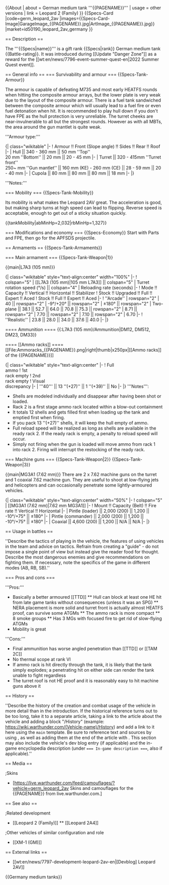 {{About
| about = German medium tank '''{{PAGENAME}}'''
| usage = other versions
| link = Leopard 2 (Family)
}}
{{Specs-Card
|code=germ_leopard_2av
|images={{Specs-Card-Image|GarageImage_{{PAGENAME}}.jpg|ArtImage_{{PAGENAME}}.jpg}}
|market=id50190_leopard_2av_germany
}}

== Description ==
<!-- ''In the description, the first part should be about the history of the creation and combat usage of the vehicle, as well as its key features. In the second part, tell the reader about the ground vehicle in the game. Insert a screenshot of the vehicle, so that if the novice player does not remember the vehicle by name, he will immediately understand what kind of vehicle the article is talking about.'' -->
The '''{{Specs|name}}''' is a gift rank {{Specs|rank}} German medium tank {{Battle-rating}}. It was introduced during [[Update "Danger Zone"]] as a reward for the [[wt:en/news/7796-event-summer-quest-en|2022 Summer Quest event]].

== General info ==
=== Survivability and armour ===
{{Specs-Tank-Armour}}
<!-- ''Describe armour protection. Note the most well protected and key weak areas. Appreciate the layout of modules as well as the number and location of crew members. Is the level of armour protection sufficient, is the placement of modules helpful for survival in combat? If necessary use a visual template to indicate the most secure and weak zones of the armour.'' -->
The armour is capable of defeating M735 and most early HEATFS rounds when hitting the composite armour arrays, but the lower plate is very weak due to the layout of the composite armour. There is a fuel tank sandwiched between the composite armour which will usually lead to a fuel fire or even fuel detonation when hit. It is recommended to play hull down if you don't have FPE as the hull protection is very unreliable. The turret cheeks are near-invulnerable to all but the strongest rounds. However as with all MBTs, the area around the gun mantlet is quite weak.

'''Armour type:'''<!-- The types of armour present on the vehicle and their general locations -->
<!-- Example: * Rolled homogeneous armour (Front, Side, Rear, Hull roof)
* Cast homogeneous armour (Turret, Transmission area) -->

{| class="wikitable"
|-
! Armour !! Front (Slope angle) !! Sides !! Rear !! Roof
|-
| Hull || 340 - 360 mm || 50 mm ''Top'' <br> 20 mm ''Bottom'' || 20 mm || 20 - 45 mm
|-
| Turret || 320 - 415mm ''Turret front'' <br>250~ mm ''Gun mantlet'' || 160 mm (KE) - 260 mm (CE) || 28 - 59 mm || 20 - 40 mm
|-
| Cupola || 80 mm || 80 mm || 80 mm || 18 mm
|-
|}

'''Notes:''' <!-- Any additional notes which the user needs to be aware of -->
<!-- Example: * Suspension wheels are 20 mm thick, tracks are 30 mm thick, and torsion bars are 60 mm thick. -->

=== Mobility ===
{{Specs-Tank-Mobility}}
<!-- ''Write about the mobility of the ground vehicle. Estimate the specific power and manoeuvrability, as well as the maximum speed forwards and backwards.'' -->

Its mobility is what makes the Leopard 2AV great. The acceleration is good, but making sharp turns at high speed can lead to flipping. Reverse speed is acceptable, enough to get out of a sticky situation quickly.

{{tankMobility|abMinHp=2,032|rbMinHp=1,327}}

=== Modifications and economy ===
{{Specs-Economy}}
Start with Parts and FPE, then go for the APFSDS projectile.

== Armaments ==
{{Specs-Tank-Armaments}}

=== Main armament ===
{{Specs-Tank-Weapon|1}}
<!-- ''Give the reader information about the characteristics of the main gun. Assess its effectiveness in a battle based on the reloading speed, ballistics and the power of shells. Do not forget about the flexibility of the fire, that is how quickly the cannon can be aimed at the target, open fire on it and aim at another enemy. Add a link to the main article on the gun: <code><nowiki>{{main|Name of the weapon}}</nowiki></code>. Describe in general terms the ammunition available for the main gun. Give advice on how to use them and how to fill the ammunition storage.'' -->
{{main|L7A3 (105 mm)}}

{| class="wikitable" style="text-align:center" width="100%"
|-
! colspan="5" | [[L7A3 (105 mm)|105 mm L7A3]] || colspan="5" | Turret rotation speed (°/s) || colspan="4" | Reloading rate (seconds)
|-
! Mode !! Capacity !! Vertical !! Horizontal !! Stabilizer
! Stock !! Upgraded !! Full !! Expert !! Aced
! Stock !! Full !! Expert !! Aced
|-
! ''Arcade''
| rowspan="2" | 40 || rowspan="2" | -9°/+20° || rowspan="2" | ±180° || rowspan="2" | Two-plane || 38.1 || 52.7 || 64.0 || 70.8 || 75.3 || rowspan="2" | 8.71 || rowspan="2" | 7.70 || rowspan="2" | 7.10 || rowspan="2" | 6.70
|-
! ''Realistic''
| 23.8 || 28.0 || 34.0 || 37.6 || 40.0
|-
|}

==== Ammunition ====
{{:L7A3 (105 mm)/Ammunition|DM12, DM512, DM23, DM33}}

==== [[Ammo racks]] ====
[[File:Ammoracks_{{PAGENAME}}.png|right|thumb|x250px|[[Ammo racks]] of the {{PAGENAME}}]]
<!-- '''Last updated: 2.19.0.85''' -->
{| class="wikitable" style="text-align:center"
|-
! Full<br>ammo
! 1st<br>rack empty
! 2nd<br>rack empty
! Visual<br>discrepancy
|-
| '''40''' || 13&nbsp;''(+27)'' || 1&nbsp;''(+39)'' || No
|-
|}
'''Notes''':

* Shells are modeled individually and disappear after having been shot or loaded.
* Rack 2 is a first stage ammo rack located within a blow-out containment
* It totals 12 shells and gets filled first when loading up the tank and emptied first when firing.
* If you pack 13&nbsp;''(+27)'' shells, it will keep the hull empty of ammo.
* Full reload speed will be realized as long as shells are available in the ready rack 2. If the ready rack is empty, a penalty to reload speed will occur.
* Simply not firing when the gun is loaded will move ammo from rack 1 into rack 2. Firing will interrupt the restocking of the ready rack.

=== Machine guns ===
{{Specs-Tank-Weapon|2}}
{{Specs-Tank-Weapon|3}}
<!-- ''Offensive and anti-aircraft machine guns not only allow you to fight some aircraft but also are effective against lightly armoured vehicles. Evaluate machine guns and give recommendations on its use.'' -->
{{main|MG3A1 (7.62 mm)}}
There are 2 x 7.62 machine guns on the turret and 1 coaxial 7.62 machine gun. They are useful to shoot at low-flying jets and helicopters and can occasionally penetrate some lightly-armoured vehicles.

{| class="wikitable" style="text-align:center" width="50%"
|-
! colspan="5" | [[MG3A1 (7.62 mm)|7.62 mm MG3A1]]
|-
! Mount !! Capacity (Belt) !! Fire rate !! Vertical !! Horizontal
|-
| Pintle (loader) || 2,000 (200) || 1,200 || -10°/+75° || ±180°
|-
| Pintle (commander) || 2,000 (200) || 1,200 || -10°/+75° || ±180°
|-
| Coaxial || 4,600 (200) || 1,200 || N/A || N/A
|-
|}

== Usage in battles ==
<!-- ''Describe the tactics of playing in the vehicle, the features of using vehicles in the team and advice on tactics. Refrain from creating a "guide" - do not impose a single point of view but instead give the reader food for thought. Describe the most dangerous enemies and give recommendations on fighting them. If necessary, note the specifics of the game in different modes (AB, RB, SB).'' -->
''Describe the tactics of playing in the vehicle, the features of using vehicles in the team and advice on tactics. Refrain from creating a "guide" - do not impose a single point of view but instead give the reader food for thought. Describe the most dangerous enemies and give recommendations on fighting them. If necessary, note the specifics of the game in different modes (AB, RB, SB).''

=== Pros and cons ===
<!-- ''Summarise and briefly evaluate the vehicle in terms of its characteristics and combat effectiveness. Mark its pros and cons in a bulleted list. Try not to use more than 6 points for each of the characteristics. Avoid using categorical definitions such as "bad", "good" and the like - use substitutions with softer forms such as "inadequate" and "effective".'' -->'''Pros:'''

* Basically a better armoured [[TTD]]
** Hull can block at least one HE hit from late game tanks without consequences (unless it was an SPG)
** NERA placement is more solid and turret front is actually almost HEATFS proof, can survive some ATGMs
** The ammo rack is more compact
** 8 smoke groups
** Has 3 MGs with focused fire to get rid of slow-flying ATGMs
* Mobility is great

'''Cons:'''

* Final ammunition has worse angled penetration than [[TTD]] or [[TAM 2C]]
* No thermal scope at rank VI
* If ammo rack is hit directly through the tank, it is likely that the tank simply explodes; a penetrating hit on either side can render the tank unable to fight regardless
* The turret roof is not HE proof and it is reasonably easy to hit machine guns above it

== History ==
<!-- ''Describe the history of the creation and combat usage of the vehicle in more detail than in the introduction. If the historical reference turns out to be too long, take it to a separate article, taking a link to the article about the vehicle and adding a block "/History" (example: <nowiki>https://wiki.warthunder.com/(Vehicle-name)/History</nowiki>) and add a link to it here using the <code>main</code> template. Be sure to reference text and sources by using <code><nowiki><ref></ref></nowiki></code>, as well as adding them at the end of the article with <code><nowiki><references /></nowiki></code>. This section may also include the vehicle's dev blog entry (if applicable) and the in-game encyclopedia description (under <code><nowiki>=== In-game description ===</nowiki></code>, also if applicable).'' -->
''Describe the history of the creation and combat usage of the vehicle in more detail than in the introduction. If the historical reference turns out to be too long, take it to a separate article, taking a link to the article about the vehicle and adding a block "/History" (example: <nowiki>https://wiki.warthunder.com/(Vehicle-name)/History</nowiki>) and add a link to it here using the <code>main</code> template. Be sure to reference text and sources by using <code><nowiki><ref></ref></nowiki></code>, as well as adding them at the end of the article with <code><nowiki><references /></nowiki></code>. This section may also include the vehicle's dev blog entry (if applicable) and the in-game encyclopedia description (under <code><nowiki>=== In-game description ===</nowiki></code>, also if applicable).''

== Media ==
<!-- ''Excellent additions to the article would be video guides, screenshots from the game, and photos.'' -->

;Skins

* [https://live.warthunder.com/feed/camouflages/?vehicle=germ_leopard_2av Skins and camouflages for the {{PAGENAME}} from live.warthunder.com.]

== See also ==
<!-- ''Links to the articles on the War Thunder Wiki that you think will be useful for the reader, for example:''
* ''reference to the series of the vehicles;''
* ''links to approximate analogues of other nations and research trees.'' -->

;Related development

* [[Leopard 2 (Family)]]
** [[Leopard 2A4]]

;Other vehicles of similar configuration and role

* [[XM-1 (GM)]]

== External links ==
<!-- ''Paste links to sources and external resources, such as:''
* ''topic on the official game forum;''
* ''other literature.'' -->

* [[wt:en/news/7797-development-leopard-2av-en|[Devblog] Leopard 2AV]]

{{Germany medium tanks}}